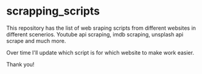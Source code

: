 # scrapping_scripts
This repository has the list of web sraping scripts from different websites in different scenerios.
Youtube api scraping, imdb scraping, unsplash api scrape and much more.

Over time I'll update which script is for which website to make work easier. 

Thank you!
